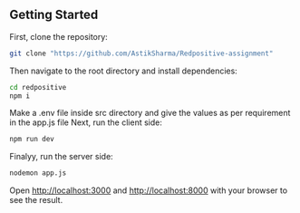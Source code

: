 
## Getting Started

First, clone the repository:

```bash
git clone "https://github.com/AstikSharma/Redpositive-assignment"
```
Then navigate to the root directory and install dependencies:

```bash
cd redpositive
npm i
```
Make a .env file inside src directory and give the values as per requirement in the app.js file
Next, run the client side:

```bash
npm run dev
```

Finalyy, run the server side:

```bash
nodemon app.js
```

Open [http://localhost:3000](http://localhost:3000) and [http://localhost:8000](http://localhost:8000) with your browser to see the result.
